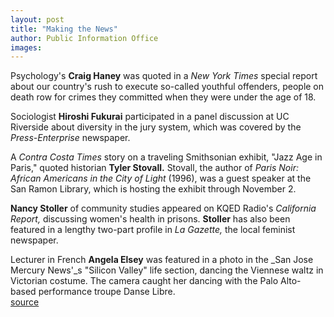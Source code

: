 ```yaml
---
layout: post
title: "Making the News"
author: Public Information Office
images:
---
```


Psychology's **Craig Haney** was quoted in a _New York Times_ special report about our country's rush to execute so-called youthful offenders, people on death row for crimes they committed when they were under the age of 18.

Sociologist **Hiroshi Fukurai** participated in a panel discussion at UC Riverside about diversity in the jury system, which was covered by the _Press-Enterprise_ newspaper.

A _Contra Costa Times_ story on a traveling Smithsonian exhibit, "Jazz Age in Paris," quoted historian **Tyler Stovall.** Stovall, the author of _Paris Noir: African Americans in the City of Light_ (1996), was a guest speaker at the San Ramon Library, which is hosting the exhibit through November 2.

**Nancy Stoller** of community studies appeared on KQED Radio's _California Report,_ discussing women's health in prisons. **Stoller** has also been featured in a lengthy two-part profile in _La Gazette,_ the local feminist newspaper.

Lecturer in French **Angela Elsey** was featured in a photo in the _San Jose Mercury News'_s "Silicon Valley" life section, dancing the Viennese waltz in Victorian costume. The camera caught her dancing with the Palo Alto-based performance troupe Danse Libre.   
[source](http://www1.ucsc.edu/currents/00-01/09-25/makenews.html "Permalink to makenews")

